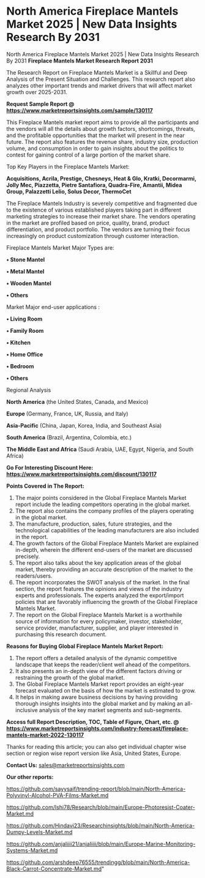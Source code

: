 # North America Fireplace Mantels Market 2025 | New Data Insights Research By 2031
North America Fireplace Mantels Market 2025 | New Data Insights Research By 2031
<strong>Fireplace Mantels Market Research Report 2031</strong>

The Research Report on Fireplace Mantels Market is a Skillful and Deep Analysis of the Present Situation and Challenges. This research report also analyzes other important trends and market drivers that will affect market growth over 2025-2031.

<strong>Request Sample Report @ <a href=https://www.marketreportsinsights.com/sample/130117>https://www.marketreportsinsights.com/sample/130117</a></strong>

This Fireplace Mantels market report aims to provide all the participants and the vendors will all the details about growth factors, shortcomings, threats, and the profitable opportunities that the market will present in the near future. The report also features the revenue share, industry size, production volume, and consumption in order to gain insights about the politics to contest for gaining control of a large portion of the market share.

Top Key Players in the Fireplace Mantels Market:

<strong>Acquisitions, Acrila, Prestige, Chesneys, Heat & Glo, Kratki, Decormarmi, Jolly Mec, Piazzetta, Pietre Santafiora, Quadra-Fire, Amantii, Midea Group, Palazzetti Lelio, Solus Decor, ThermoCet</strong>

The Fireplace Mantels Industry is severely competitive and fragmented due to the existence of various established players taking part in different marketing strategies to increase their market share. The vendors operating in the market are profiled based on price, quality, brand, product differentiation, and product portfolio. The vendors are turning their focus increasingly on product customization through customer interaction.

Fireplace Mantels Market Major Types are:

<strong>• Stone Mantel

• Metal Mantel

• Wooden Mantel

• Others</strong>

Market Major end-user applications :

<strong>• Living Room

• Family Room

• Kitchen

• Home Office

• Bedroom

• Others</strong>

Regional Analysis

</u><strong><b>North America</b></strong> (the United States, Canada, and Mexico)

<strong><b>Europe </b></strong>(Germany, France, UK, Russia, and Italy)

<strong><b>Asia-Pacific</b></strong> (China, Japan, Korea, India, and Southeast Asia)

<strong><b>South America</b></strong> (Brazil, Argentina, Colombia, etc.)

<strong><b>The Middle East and Africa</b></strong> (Saudi Arabia, UAE, Egypt, Nigeria, and South Africa)

<strong>Go For Interesting Discount Here: <a href=https://www.marketreportsinsights.com/discount/130117>https://www.marketreportsinsights.com/discount/130117</a></strong>

<strong>Points Covered in The Report:</strong>
<ol>
  <li>The major points considered in the Global Fireplace Mantels Market report include the leading competitors operating in the global market.</li>
  <li>The report also contains the company profiles of the players operating in the global market.</li>
  <li>The manufacture, production, sales, future strategies, and the technological capabilities of the leading manufacturers are also included in the report.</li>
  <li>The growth factors of the Global Fireplace Mantels Market are explained in-depth, wherein the different end-users of the market are discussed precisely.</li>
  <li>The report also talks about the key application areas of the global market, thereby providing an accurate description of the market to the readers/users.</li>
  <li>The report incorporates the SWOT analysis of the market. In the final section, the report features the opinions and views of the industry experts and professionals. The experts analyzed the export/import policies that are favorably influencing the growth of the Global Fireplace Mantels Market.</li>
  <li>The report on the Global Fireplace Mantels Market is a worthwhile source of information for every policymaker, investor, stakeholder, service provider, manufacturer, supplier, and player interested in purchasing this research document.</li>
</ol>
<strong>Reasons for Buying Global Fireplace Mantels Market Report:</strong>

<ol>
  <li>The report offers a detailed analysis of the dynamic competitive landscape that keeps the reader/client well ahead of the competitors.</li>
  <li>It also presents an in-depth view of the different factors driving or restraining the growth of the global market.</li>
  <li>The Global Fireplace Mantels Market report provides an eight-year forecast evaluated on the basis of how the market is estimated to grow.</li>
  <li>It helps in making aware business decisions by having providing thorough insights insights into the global market and by making an all-inclusive analysis of the key market segments and sub-segments.</li>
</ol>
<strong>Access full Report Description, TOC, Table of Figure, Chart, etc. @ <a href=https://www.marketreportsinsights.com/industry-forecast/fireplace-mantels-market-2022-130117>https://www.marketreportsinsights.com/industry-forecast/fireplace-mantels-market-2022-130117</a></strong>


Thanks for reading this article; you can also get individual chapter wise section or region wise report version like Asia, United States, Europe.

<strong>Contact Us:</strong>
sales@marketreportsinsights.com

<strong>Our other reports:</strong>

<a href=https://github.com/sayysaif/trending-report/blob/main/North-America-Polyvinyl-Alcohol-PVA-Films-Market.md>https://github.com/sayysaif/trending-report/blob/main/North-America-Polyvinyl-Alcohol-PVA-Films-Market.md</a>

<a href=https://github.com/Ishi78/Research/blob/main/Europe-Photoresist-Coater-Market.md>https://github.com/Ishi78/Research/blob/main/Europe-Photoresist-Coater-Market.md</a>

<a href=https://github.com/Hindavi23/Researchinsights/blob/main/North-America-Dumpy-Levels-Market.md>https://github.com/Hindavi23/Researchinsights/blob/main/North-America-Dumpy-Levels-Market.md</a>

<a href=https://github.com/anjaliiii21/anjaliiii/blob/main/Europe-Marine-Monitoring-Systems-Market.md>https://github.com/anjaliiii21/anjaliiii/blob/main/Europe-Marine-Monitoring-Systems-Market.md</a>

<a href=https://github.com/arshdeep76555/trendingg/blob/main/North-America-Black-Carrot-Concentrate-Market.md>https://github.com/arshdeep76555/trendingg/blob/main/North-America-Black-Carrot-Concentrate-Market.md</a>"
